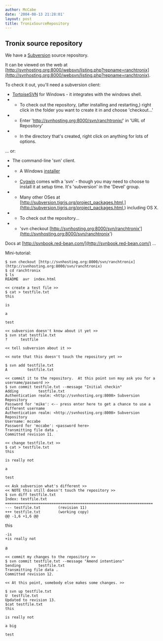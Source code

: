 ```yaml
---
author: McCabe
date: '2004-08-13 21:28:01'
layout: post
title: TronixSourceRepository
---
```


## Tronix source repository

We have a [Subversion](http://subversion.tigris.org) source repository.

It can be viewed on the web at [http://svnhosting.org:8000/websvn/listing.php?repname=ranchtronix](http://svnhosting.org:8000/websvn/listing.php?repname=ranchtronix).

To check it out, you'll need a subversion client:

* [TortoiseSVN](http://tortoisesvn.tigris.org/) for Windows - it integrates with the windows shell.
* * To check out the repository, (after installing and restarting,) right click in the folder you want to create it in and choose 'checkout...'
* * Enter 'http://svnhosting.org:8000/svn/ranchtronix/' in 'URL of Repository'
* * In the directory that's created, right click on anything for lots of options.

... or:

* The command-line 'svn' client.
* * A Windows [installer](http://subversion.tigris.org/files/documents/15/14958/svn-1.0.6-setup.exe)
* * [Cygwin](http://cygwin.org) comes with a 'svn' - though you may need to choose to install it at setup time.  It's 'subversion' in the 'Devel' group.
* * Many other OSes at [http://subversion.tigris.org/project_packages.html,](http://subversion.tigris.org/project_packages.html,) including OS X.
* * To check out the repository...
* * 'svn checkout [http://svnhosting.org:8000/svn/ranchtronix'](http://svnhosting.org:8000/svn/ranchtronix')

Docs at [http://svnbook.red-bean.com/](http://svnbook.red-bean.com/) ...

Mini-tutorial:

    $ svn checkout [http://svnhosting.org:8000/svn/ranchtronix](http://svnhosting.org:8000/svn/ranchtronix)
    $ cd ranchtronix
    $ ls
    README  avr  index.html
 
    << create a test file >>
    $ cat > testfile.txt
    this
   
    is
  
    a
 
    test
 
    << subversion doesn't know about it yet >>
    $ svn stat testfile.txt
    ?      testfile
 
    << tell subversion about it >>
 
    << note that this doesn't touch the repository yet >>
 
    $ svn add testfile.txt
    A         testfile.txt

    << commit it to the repository.  At this point svn may ask you for a username/password >>
    $ svn commit testfile.txt --message "Initial checkin"
    Adding         testfile.txt
    Authentication realm: <http://svnhosting.org:8000> Subversion Repository
    Password for 'mike': <-- press enter here to get a chance to use a different username
    Authentication realm: <http://svnhosting.org:8000> Subversion Repository
    Username: mccabe
    Password for 'mccabe': <password here>
    Transmitting file data .
    Committed revision 11.
 
    << change testfile.txt >>
    $ cat > testfile.txt
    this
 
    is really not
 
    a
 
    test
 
    << Ask subversion what's different >>
    << NOTE this still doesn't touch the repository >>
    $ svn diff testfile.txt
    Index: testfile.txt
    ===================================================================
    --- testfile.txt        (revision 11)
    +++ testfile.txt        (working copy)
    @@ -1,6 +1,6 @@
  this
  
    -is
    +is really not
  
  a
 
    << commit my changes to the repository >>
    $ svn commit testfile.txt --message "Amend intentions"
    Sending        testfile.txt
    Transmitting file data .
    Committed revision 12.
 
    << At this point, somebody else makes some changes. >>
 
    $ svn up testfile.txt 
    U  testfile.txt
    Updated to revision 13.
    $cat testfile.txt
    this
 
    is really not
 
    a big
 
    test
